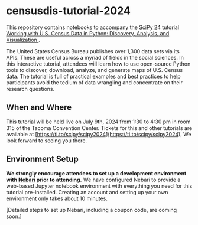 # censusdis-tutorial-2024

This repository contains notebooks to accompany the [SciPy 24](https://www.scipy2024.scipy.org/) tutorial 
[Working with U.S. Census Data in Python: Discovery, Analysis, and Visualization
](https://cfp.scipy.org/2024/talk/BTG9U3/). 

The United States Census Bureau publishes over 1,300 data sets via its APIs. These are useful across a myriad of fields in the social sciences. 
In this interactive tutorial, attendees will learn how to use open-source Python tools to discover, download, analyze, and generate maps of U.S. Census
data.  The tutorial is full of practical examples and best practices to help participants avoid the tedium of data wrangling and concentrate on their 
research questions.

## When and Where

This tutorial will be held live on July 9th, 2024 from 1:30 to 4:30 pm in room 315 of the Tacoma Convention Center.
Tickets for this and other tutorials are available at [https://ti.to/scipy/scipy2024](https://ti.to/scipy/scipy2024).
We look forward to seeing you there.

## Environment Setup

**We strongly encourage attendees to set up a development environment with 
[Nebari](https://docs.google.com/document/d/11YWMZKW6Y4tXnMs3Jekc1S7BQWTR6THZazDaq3WoNxw/edit?pli=1)
prior to attending.** We have configured Nebari to provide a web-based Jupyter notebook environment with 
everything you need for this tutorial pre-installed. Creating an account and setting up your own
environment only takes about 10 minutes.

\[Detailed steps to set up Nebari, including a coupon code, are coming soon.\]



